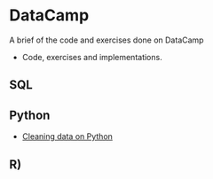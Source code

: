 # DataCamp
A brief of the code and exercises done on DataCamp
- Code, exercises and implementations.

## SQL

## Python
- [Cleaning data on Python](https://github.com/waltgarcia/DataCamp/blob/main/cleaning_data_on_python_datacamp.ipynb)

## R)

